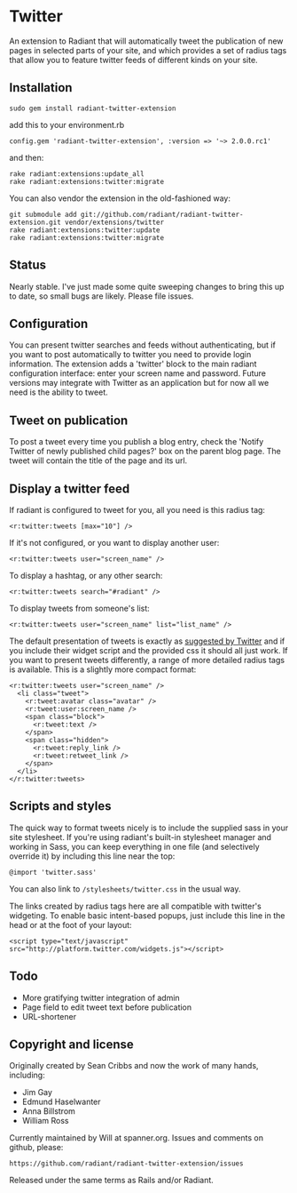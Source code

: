 # Twitter

An extension to Radiant that will automatically tweet the publication of new pages in selected parts of your site, and which provides a set of radius tags that allow you to feature twitter feeds of different kinds on your site.

## Installation

	sudo gem install radiant-twitter-extension

add this to your environment.rb

	config.gem 'radiant-twitter-extension', :version => '~> 2.0.0.rc1'

and then:

	rake radiant:extensions:update_all
	rake radiant:extensions:twitter:migrate
	
You can also vendor the extension in the old-fashioned way:

	git submodule add git://github.com/radiant/radiant-twitter-extension.git vendor/extensions/twitter
	rake radiant:extensions:twitter:update
	rake radiant:extensions:twitter:migrate

## Status

Nearly stable. I've just made some quite sweeping changes to bring this up to date, so small bugs are likely. Please file issues.

## Configuration

You can present twitter searches and feeds without authenticating, but if you want to post automatically to twitter you need to provide login information. The extension adds a 'twitter' block to the main radiant configuration interface: enter your screen name and password. Future versions may integrate with Twitter as an application but for now all we need is the ability to tweet.

## Tweet on publication

To post a tweet every time you publish a blog entry, check the 'Notify Twitter of newly published child pages?' box on the parent blog page. The tweet will contain the title of the page and its url.

## Display a twitter feed

If radiant is configured to tweet for you, all you need is this radius tag:

	<r:twitter:tweets [max="10"] />
	
If it's not configured, or you want to display another user:

	<r:twitter:tweets user="screen_name" />

To display a hashtag, or any other search:

	<r:twitter:tweets search="#radiant" />

To display tweets from someone's list:

	<r:twitter:tweets user="screen_name" list="list_name" />

The default presentation of tweets is exactly as [suggested by Twitter](https://dev.twitter.com/terms/display-guidelines) and if you include their widget script and the provided css it should all just work. If you want to present tweets differently, a range of more detailed radius tags is available. This is a slightly more compact format:

	<r:twitter:tweets user="screen_name" />
	  <li class="tweet">
	    <r:tweet:avatar class="avatar" />
		<r:tweet:user:screen_name />
		<span class="block">
		  <r:tweet:text />
		</span>
		<span class="hidden">
		  <r:tweet:reply_link />
		  <r:tweet:retweet_link />
		</span>
	  </li>
	</r:twitter:tweets>
		
## Scripts and styles 

The quick way to format tweets nicely is to include the supplied sass in your site stylesheet. If you're using radiant's built-in stylesheet manager and working in Sass, you can keep everything in one file (and selectively override it) by including this line near the top:

	@import 'twitter.sass'
	
You can also link to `/stylesheets/twitter.css` in the usual way.

The links created by radius tags here are all compatible with twitter's widgeting. To enable basic intent-based popups, just include this line in the head or at the foot of your layout:

	<script type="text/javascript" src="http://platform.twitter.com/widgets.js"></script>

## Todo

* More gratifying twitter integration of admin
* Page field to edit tweet text before publication
* URL-shortener

## Copyright and license

Originally created by Sean Cribbs and now the work of many hands, including:

* Jim Gay
* Edmund Haselwanter
* Anna Billstrom
* William Ross

Currently maintained by Will at spanner.org. Issues and comments on github, please:

	https://github.com/radiant/radiant-twitter-extension/issues

Released under the same terms as Rails and/or Radiant.



